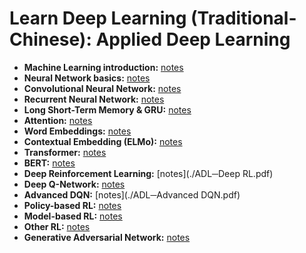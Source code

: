 # Learn Deep Learning (Traditional-Chinese): Applied Deep Learning
* **Machine Learning introduction:** [notes](./)
* **Neural Network basics:** [notes](./)
* **Convolutional Neural Network:** [notes](./ADL─CNN.pdf)
* **Recurrent Neural Network:** [notes](./)
* **Long Short-Term Memory & GRU:** [notes](./)
* **Attention:** [notes](./ADL─Attention.pdf)
* **Word Embeddings:** [notes](./)
* **Contextual Embedding (ELMo):** [notes](./)
* **Transformer:** [notes](./)
* **BERT:** [notes](./ADL─BERT.pdf)
* **Deep Reinforcement Learning:** [notes](./ADL─Deep RL.pdf)
* **Deep Q-Network:** [notes](./ADL─DQN.pdf)
* **Advanced DQN:** [notes](./ADL─Advanced DQN.pdf)
* **Policy-based RL:** [notes](./)
* **Model-based RL:** [notes](./)
* **Other RL:** [notes](./)
* **Generative Adversarial Network:** [notes](./)
